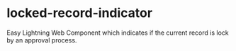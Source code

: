 # locked-record-indicator
Easy Lightning Web Component which indicates if the current record is lock by an approval process.
